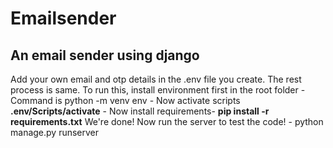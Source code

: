 # Emailsender
## An email sender using django
Add your own email and otp details in the .env file you create. The rest process is same.
To run this, install environment first in the root folder
    - Command is python -m venv env
    - Now activate scripts **.env/Scripts/activate**
    - Now install requirements-  **pip install -r requirements.txt**
    We're done! Now run the server to test the code!
    - python manage.py runserver

